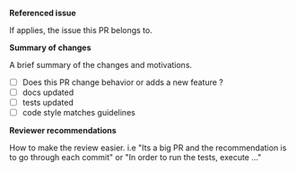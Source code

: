 **Referenced issue**

If applies, the issue this PR belongs to.

**Summary of changes**

A brief summary of the changes and motivations.

- [ ] Does this PR change behavior or adds a new feature ?
- [ ] docs updated
- [ ] tests updated
- [ ] code style matches guidelines

**Reviewer recommendations**

How to make the review easier. i.e "Its a big PR and the recommendation is to go through each commit" or "In order to run the tests, execute ..."